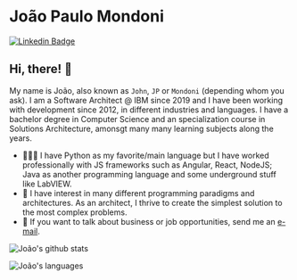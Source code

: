 # João Paulo Mondoni
[![Linkedin Badge](https://img.shields.io/badge/-LinkedIn-blue?style=flat&logo=LinkedIn&logoColor=white)](https://www.linkedin.com/in/jpmondoni/)

## Hi, there! 👋

My name is João, also known as `John`, `JP` or `Mondoni` (depending whom you ask).
I am a Software Architect @ IBM since 2019 and I have been working with development since 2012, in different industries and languages. I have a bachelor degree in Computer Science and an specialization course in Solutions Architecture, amonsgt many many learning subjects along the years.

- 👨🏻‍💻 I have Python as my favorite/main language but I have worked professionally with JS frameworks such as Angular, React, NodeJS; Java as another programming language and some underground stuff like LabVIEW.
- 🤩 I have interest in many different programming paradigms and architectures. As an architect, I thrive to create the simplest solution to the most complex problems.
- 📩 If you want to talk about business or job opportunities, send me an [e-mail](mailto:jp.mondoni@gmail.com).


![João's github stats](https://github-readme-stats.vercel.app/api?username=jpmondoni&show_icons=true&count_private=true&theme=dracula)

![João's languages](https://github-readme-stats.vercel.app/api/top-langs/?username=jpmondoni&langs_count=20&theme=dracula)
